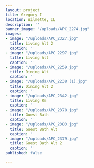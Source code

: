 ```yaml
---
layout: project
title: Gregory I
location: Wilmette, IL
description: ''
banner_image: "/uploads/APC_2274.jpg"
images:
- image: "/uploads/APC_2327.jpg"
  title: Living Alt 2
  caption: ''
- image: "/uploads/APC_2297.jpg"
  title: Living Alt
  caption: ''
- image: "/uploads/APC_2259.jpg"
  title: Dining Alt
  caption: ''
- image: "/uploads/APC_2238 (1).jpg"
  title: Dining Alt 2
  caption: ''
- image: "/uploads/APC_2342.jpg"
  title: Living Rm
  caption: ''
- image: "/uploads/APC_2378.jpg"
  title: Guest Bath
  caption: ''
- image: "/uploads/APC_2383.jpg"
  title: Guest Bath Alt
  caption: ''
- image: "/uploads/APC_2379.jpg"
  title: Guest Bath Alt 2
  caption: ''
published: false

---
```

